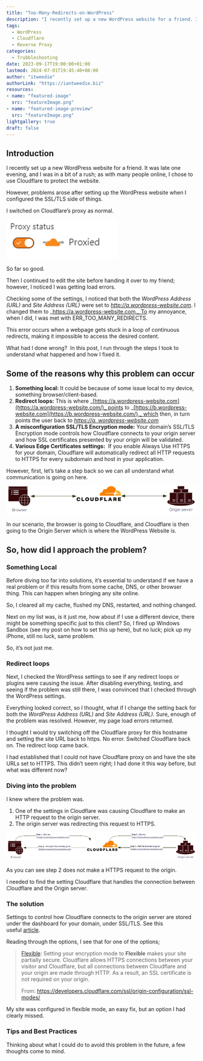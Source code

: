 ```yaml
---
title: "Too-Many-Redirects-on-WordPress"
description: "I recently set up a new WordPress website for a friend. It was late one evening, and I was in a bit of a rush; as with many people online, I chose to use Cloudflare to protect the website."
tags:
  - WordPress
  - Cloudflare
  - Reverse Proxy
categories:
  - Trubbleshooting
date: 2023-09-17T19:00:00+01:00
lastmod: 2024-07-01T19:45:40+08:00
author: "itweedie"
authorLink: "https://iantweedie.biz"
resources:
- name: "featured-image"
  src: "featureImage.png"
- name: "featured-image-preview"
  src: "featureImage.png"
lightgallery: true
draft: false
---
```


## Introduction

I recently set up a new WordPress website for a friend. It was late one evening, and I was in a bit of a rush; as with many people online, I chose to use Cloudflare to protect the website.

However, problems arose after setting up the WordPress website when I configured the SSL/TLS side of things.

I switched on Cloudflare’s proxy as normal.

![](img/image1.webp)

So far so good.

Then I continued to edit the site before handing it over to my friend; however, I noticed I was getting load errors.

Checking some of the settings, I noticed that both the _WordPress Address (URL)_ and _Site Address (URL)_ were set to _http://a.wordpress-website.com_. I changed them to _https://a.wordpress-website.com._ To my annoyance, when I did, I was met with ERR_TOO_MANY_REDIRECTS.

This error occurs when a webpage gets stuck in a loop of continuous redirects, making it impossible to access the desired content.

What had I done wrong?  In this post, I run through the steps I took to understand what happened and how I fixed it.

## Some of the reasons why this problem can occur

1. **Something local:** It could be because of some issue local to my device, something browser/client-based.
2. **Redirect loops:** This is where _[https://a.wordpress-website.com](https://a.wordpress-website.com/)_ points to _[https://b.wordpress-website.com](https://b.wordpress-website.com/),_ which then, in turn points the user back to _[https://a. wordpress-website.com](https://a.%20wordpress-website.com/)_
3. **A misconfiguration SSL/TLS Encryption mode:** Your domain’s SSL/TLS Encryption mode controls how Cloudflare connects to your origin server and how SSL certificates presented by your origin will be validated.
4. **Various Edge Certificates settings:**  If you enable Always Use HTTPS for your domain, Cloudflare will automatically redirect all HTTP requests to HTTPS for every subdomain and host in your application.

However, first, let’s take a step back so we can all understand what communication is going on here.

![](img/image2.webp)

In our scenario, the browser is going to Cloudflare, and Cloudflare is then going to the Origin Server which is where the WordPress Website is.

## So, how did I approach the problem?

### Something Local

Before diving too far into solutions, it’s essential to understand if we have a real problem or if this results from some cache, DNS, or other browser thing. This can happen when bringing any site online.

So, I cleared all my cache, flushed my DNS, restarted, and nothing changed.

Next on my list was, is it just me, how about if I use a different device, there might be something specific just to this client? So, I fired up Windows Sandbox (see my post on how to set this up here), but no luck; pick up my iPhone, still no luck, same problem.

So, it’s not just me.

### Redirect loops

Next, I checked the WordPress settings to see if any redirect loops or plugins were causing the issue. After disabling everything, testing, and seeing if the problem was still there, I was convinced that I checked through the WordPress settings.

Everything looked correct, so I thought, what if I change the setting back for both the _WordPress Address (URL)_ and _Site Address (URL)_. Sure, enough of the problem was resolved. However, my page load errors returned.

I thought I would try switching off the Cloudflare proxy for this hostname and setting the site URL back to https. No error. Switched Cloudflare back on. The redirect loop came back.

I had established that I could not have Cloudflare proxy on and have the site URLs set to HTTPS. This didn’t seem right; I had done it this way before, but what was different now?

### Diving into the problem

I knew where the problem was.

1. One of the settings in Cloudflare was causing Cloudflare to make an HTTP request to the origin server.
2. The origin server was redirecting this request to HTTPS.

![](img/image3.webp)

As you can see step 2 does not make a HTTPS request to the origin.

I needed to find the setting Cloudflare that handles the connection between Cloudflare and the Origin server.

### The solution

Settings to control how Cloudflare connects to the origin server are stored under the dashboard for your domain, under SSL/TLS. See this useful [article](https://developers.cloudflare.com/ssl/origin-configuration/ssl-modes/). 

Reading through the options, I see that for one of the options;

> [Flexible](https://developers.cloudflare.com/ssl/origin-configuration/ssl-modes/flexible/): Setting your encryption mode to **Flexible** makes your site partially secure. Cloudflare allows HTTPS connections between your visitor and Cloudflare, but all connections between Cloudflare and your origin are made through HTTP. As a result, an SSL certificate is not required on your origin.
> 
> From: https://developers.cloudflare.com/ssl/origin-configuration/ssl-modes/

My site was configured in flexible mode, an easy fix, but an option I had clearly missed.

### Tips and Best Practices

Thinking about what I could do to avoid this problem in the future, a few thoughts come to mind.